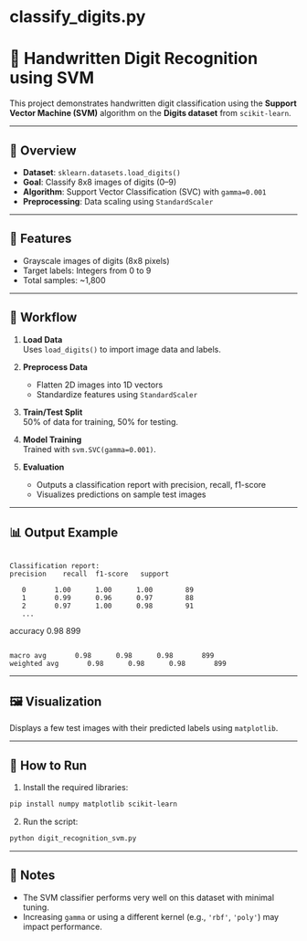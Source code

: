 # classify_digits.py

# 🔢 Handwritten Digit Recognition using SVM

This project demonstrates handwritten digit classification using the **Support Vector Machine (SVM)** algorithm on the **Digits dataset** from `scikit-learn`.

---

## 🧾 Overview

- **Dataset**: `sklearn.datasets.load_digits()`  
- **Goal**: Classify 8x8 images of digits (0–9)
- **Algorithm**: Support Vector Classification (SVC) with `gamma=0.001`
- **Preprocessing**: Data scaling using `StandardScaler`

---

## 📁 Features

- Grayscale images of digits (8x8 pixels)
- Target labels: Integers from 0 to 9
- Total samples: ~1,800

---

## 🧠 Workflow

1. **Load Data**  
   Uses `load_digits()` to import image data and labels.

2. **Preprocess Data**  
   - Flatten 2D images into 1D vectors  
   - Standardize features using `StandardScaler`

3. **Train/Test Split**  
   50% of data for training, 50% for testing.

4. **Model Training**  
   Trained with `svm.SVC(gamma=0.001)`.

5. **Evaluation**  
   - Outputs a classification report with precision, recall, f1-score  
   - Visualizes predictions on sample test images

---

## 📊 Output Example

```

Classification report:
precision    recall  f1-score   support

```
       0       1.00      1.00      1.00        89
       1       0.99      0.96      0.97        88
       2       0.97      1.00      0.98        91
       ...

accuracy                           0.98       899
```

macro avg       0.98      0.98      0.98       899
weighted avg       0.98      0.98      0.98       899

````

---

## 🖼️ Visualization

Displays a few test images with their predicted labels using `matplotlib`.

---

## 🚀 How to Run

1. Install the required libraries:

```bash
pip install numpy matplotlib scikit-learn
````

2. Run the script:

```bash
python digit_recognition_svm.py
```

---

## 📌 Notes

* The SVM classifier performs very well on this dataset with minimal tuning.
* Increasing `gamma` or using a different kernel (e.g., `'rbf'`, `'poly'`) may impact performance.
